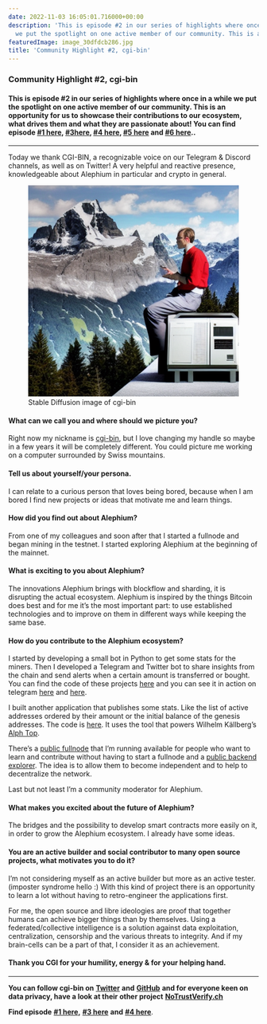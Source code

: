 ```yaml
---
date: 2022-11-03 16:05:01.716000+00:00
description: 'This is episode #2 in our series of highlights where once in a while
  we put the spotlight on one active member of our community. This is an…'
featuredImage: image_30dfdcb286.jpg
title: 'Community Highlight #2, cgi-bin'
---
```


### Community Highlight \#2, cgi-bin

#### This is episode \#2 in our series of highlights where once in a while we put the spotlight on one active member of our community. This is an opportunity for us to showcase their contributions to our ecosystem, what drives them and what they are passionate about! You can find episode <a href="https://medium.com/@alephium/community-highlight-wilhelm-k%C3%A4llstr%C3%B6m-aka-oracleuggla-81d3938c5692" class="markup--anchor markup--h4-anchor" data-href="https://medium.com/@alephium/community-highlight-wilhelm-k%C3%A4llstr%C3%B6m-aka-oracleuggla-81d3938c5692" target="_blank">#1 here</a>, <a href="https://medium.com/@alephium/community-highlight-3-digdug-48a7ec868504" class="markup--anchor markup--h4-anchor" data-href="https://medium.com/@alephium/community-highlight-3-digdug-48a7ec868504" target="_blank">#3here</a>, <a href="https://medium.com/@alephium/community-highlight-4-montail-e24fd88882a0" class="markup--anchor markup--h4-anchor" data-href="https://medium.com/@alephium/community-highlight-4-montail-e24fd88882a0" target="_blank">#4 here</a>, <a href="https://medium.com/@alephium/community-highlight-5-txn-71c4fd76ffe8" class="markup--anchor markup--h4-anchor" data-href="https://medium.com/@alephium/community-highlight-5-txn-71c4fd76ffe8" rel="noopener" target="_blank">#5 here</a> and <a href="https://medium.com/@alephium/community-highlight-6-waldi-zkit-beats-37af1f6df3b8" class="markup--anchor markup--h4-anchor" data-href="https://medium.com/@alephium/community-highlight-6-waldi-zkit-beats-37af1f6df3b8" rel="noopener" target="_blank">#6 here</a>..

---

Today we thank CGI-BIN, a recognizable voice on our Telegram & Discord channels, as well as on Twitter! A very helpful and reactive presence, knowledgeable about Alephium in particular and crypto in general.

<figure id="27ff" class="graf graf--figure graf-after--p">
<img src="image_30dfdcb286.jpg" class="graf-image" data-image-id="0*fB6GAPmj_PxudeDv" data-width="512" data-height="512" data-is-featured="true" />
<figcaption>Stable Diffusion image of cgi-bin</figcaption>
</figure>

#### What can we call you and where should we picture you?

Right now my nickname is <a href="https://twitter.com/cg1_bin" class="markup--anchor markup--p-anchor" data-href="https://twitter.com/cg1_bin" rel="noopener" target="_blank">cgi-bin</a>, but I love changing my handle so maybe in a few years it will be completely different. You could picture me working on a computer surrounded by Swiss mountains.

#### Tell us about yourself/your persona.

I can relate to a curious person that loves being bored, because when I am bored I find new projects or ideas that motivate me and learn things.

#### How did you find out about Alephium?

From one of my colleagues and soon after that I started a fullnode and began mining in the testnet. I started exploring Alephium at the beginning of the mainnet.

#### What is exciting to you about Alephium?

The innovations Alephium brings with blockflow and sharding, it is disrupting the actual ecosystem. Alephium is inspired by the things Bitcoin does best and for me it’s the most important part: to use established technologies and to improve on them in different ways while keeping the same base.

#### How do you contribute to the Alephium ecosystem?

I started by developing a small bot in Python to get some stats for the miners. Then I developed a Telegram and Twitter bot to share insights from the chain and send alerts when a certain amount is transferred or bought. You can find the code of these projects <a href="https://github.com/sven-hash/whaleswatcher" class="markup--anchor markup--p-anchor" data-href="https://github.com/sven-hash/whaleswatcher" rel="noopener" target="_blank">here</a> and you can see it in action on telegram <a href="https://t.me/alephiumin" class="markup--anchor markup--p-anchor" data-href="https://t.me/alephiumin" rel="noopener" target="_blank">here</a> and <a href="https://t.me/alphwhalesalert" class="markup--anchor markup--p-anchor" data-href="https://t.me/alphwhalesalert" rel="noopener" target="_blank">here</a>.

I built another application that publishes some stats. Like the list of active addresses ordered by their amount or the initial balance of the genesis addresses. The code is <a href="https://github.com/sven-hash/alephium-stats" class="markup--anchor markup--p-anchor" data-href="https://github.com/sven-hash/alephium-stats" rel="noopener" target="_blank">here</a>. It uses the tool that powers Wilhelm Källberg’s <a href="https://alph-top.web.app" class="markup--anchor markup--p-anchor" data-href="https://alph-top.web.app" rel="noopener" target="_blank">Alph Top</a>.

There’s a <a href="https://node-alephium.ono.re/docs/" class="markup--anchor markup--p-anchor" data-href="https://node-alephium.ono.re/docs/" rel="noopener" target="_blank">public fullnode</a> that I’m running <a href="https://node-alephium.ono.re" class="markup--anchor markup--p-anchor" data-href="https://node-alephium.ono.re" rel="noopener" target="_blank"></a> available for people who want to learn and contribute without having to start a fullnode and a <a href="https://alephium-backend.ono.re/docs/" class="markup--anchor markup--p-anchor" data-href="https://alephium-backend.ono.re/docs/" rel="noopener" target="_blank">public backend explorer</a>. The idea is to allow them to become independent and to help to decentralize the network.

Last but not least I’m a community moderator for Alephium.

#### What makes you excited about the future of Alephium?

The bridges and the possibility to develop smart contracts more easily on it, in order to grow the Alephium ecosystem. I already have some ideas.

#### You are an active builder and social contributor to many open source projects, what motivates you to do it?

I’m not considering myself as an active builder but more as an active tester. (imposter syndrome hello :) With this kind of project there is an opportunity to learn a lot without having to retro-engineer the applications first.

For me, the open source and libre ideologies are proof that together humans can achieve bigger things than by themselves. Using a federated/collective intelligence is a solution against data exploitation, centralization, censorship and the various threats to integrity. And if my brain-cells can be a part of that, I consider it as an achievement.

#### **Thank you CGI for your humility, energy & for your helping hand.**

---

**You can follow cgi-bin on** <a href="https://twitter.com/cg1_bin" class="markup--anchor markup--p-anchor" data-href="https://twitter.com/cg1_bin" rel="noopener" target="_blank"><strong>Twitter</strong></a> **and** <a href="https://github.com/sven-hash/" class="markup--anchor markup--p-anchor" data-href="https://github.com/sven-hash/" rel="noopener" target="_blank"><strong>GitHub</strong></a> **and for everyone keen on data privacy, have a look at their other project** <a href="https://nym.notrustverify.ch/" class="markup--anchor markup--p-anchor" data-href="https://nym.notrustverify.ch/" rel="noopener" target="_blank"><strong>NoTrustVerify.ch</strong></a>

**Find episode** <a href="https://medium.com/@alephium/community-highlight-wilhelm-k%C3%A4llstr%C3%B6m-aka-oracleuggla-81d3938c5692" class="markup--anchor markup--p-anchor" data-href="https://medium.com/@alephium/community-highlight-wilhelm-k%C3%A4llstr%C3%B6m-aka-oracleuggla-81d3938c5692" target="_blank"><strong>#1 here,</strong></a> <a href="https://medium.com/@alephium/community-highlight-3-digdug-48a7ec868504" class="markup--anchor markup--p-anchor" data-href="https://medium.com/@alephium/community-highlight-3-digdug-48a7ec868504" rel="noopener" target="_blank"><strong>#3 here</strong></a> **and** <a href="https://medium.com/@alephium/community-highlight-4-montail-e24fd88882a0" class="markup--anchor markup--p-anchor" data-href="https://medium.com/@alephium/community-highlight-4-montail-e24fd88882a0" target="_blank"><strong>#4 here</strong></a>.
